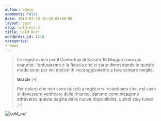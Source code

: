 ```yaml
---
author: admin
comments: false
date: 2013-04-30 15:20:03+00:00
layout: post
slug: sold-out-2
title: Sold Out!
wordpress_id: 1118
categories:
- News
---
```


<blockquote>Le registrazioni per il Coderdojo di Sabato 18 Maggio sono già esaurite: l'entusiasmo e la fiducia che ci state dimostrando in questo modo sono per noi motivo di incoraggiamento a fare sempre meglio.

**Grazie** :-)

Per coloro che non sono riusciti a registrarsi ricordiamo che, nel caso si dovessero verificare delle rinunce, daremo comunicazione attraverso queste pagine delle nuove disponibilità, quindi stay tuned ;-)</blockquote>


![sold_out](http://coderdojomilano.it/wp-content/uploads/2013/03/sold_out1.jpg)
